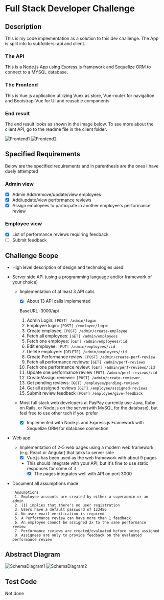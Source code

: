 
# Full Stack Developer Challenge

## Description
This is my code implementation as a solution to this dev challenge. The App is split into to subfolders: api and client. 

### The API 
This is a Node.js App using Express.js framework and Sequelize ORM to connect to a MYSQL database.

### The Frontend
This is Vue.js application utilizing Vuex as store, Vue-router for navigation and Bootstrap-Vue for UI and reusable components.

### End result 
The end result looks as shown in the image below. To see more about the client API, go to the readme file in the client folder.

![Frontend1](https://dl.dropbox.com/s/jtsjhtneaa6enjb/pp1.png?dl=0=250x250)
![Frontend2](https://dl.dropbox.com/s/accvak9kt5a3qeq/pp2.png?dl=0=250x250)

## Specified Requirements
Below are the specified requirements and in parenthesis are the ones I have duely attempted
### Admin view
- [x] Admin Add/remove/update/view employees
- [x] Add/update/view performance reviews 
- [x] Assign employees to participate in another employee's performance review

### Employee view
- [x] List of performance reviews requiring feedback
- [ ] Submit feedback

## Challenge Scope
* High level description of design and technologies used

* Server side API (using a programming language and/or framework of your choice)
  * Implementation of at least 3 API calls
    - [x] About 13 API calls implemented

    BaseURL :3000/api
    1. Admin Login: `[POST] /admin/login`
    2. Employee login: `[POST] /emoloyee/login`
    3. Create employee: `[POST] /admin/create-employee`
    4. Fetch all employees: `[GET] /admin/employees`
    5. Fetch one employee: `[GET] /admin/employees/:id`
    6. Edit employee: `[PUT] /admin/employees/:id`
    7. Delete employee: `[DELETE] /admin/employees/:id`
    8. Create Performance review: `[POST] /admin/create-perf-review`
    9. Fetch all performance reviews: `[GET] /admin/perf-reviews`
    10. Fetch one performance review: `[GET] /admin/perf-reviews/:id`
    11. Update one performance review `[PUT] /admin/perf-reviews/:id`
    12. Create/Assign reviewer: `[POST] /admin/create-reviewer`
    13. Get pending reviews: `[GET] /employee/pending-reviews`
    14. Get all assigned reviews `[GET] /employee/assigned-reviews`
    15. Submit review feedback `[POST] /employee/give-feedback`
    
  * Most full stack web developers at PayPay currently use Java, Ruby on Rails, or Node.js on the server(with MySQL for the database), but feel free to use other tech if you prefer
    - [x] Implemented with Node.js and Express.js Framework with Sequelize ORM for database connection
* Web app
  * Implementation of 2-5 web pages using a modern web framework (e.g. React or Angular) that talks to server side
     - [x] Vue.js has been used as the web framework with about 9 pages
    * This should integrate with your API, but it's fine to use static responses for some of it 
       - [x] The pages integrates well with API on port 3000
* Document all assumptions made
   ```
    Assumptions
    1. Employee accounts are created by either a superadmin or an admin
    2. (1) implies that there's no user registration
    3. Users have a default password of 123456
    4. No user email verification is required
    5. A Performance review can have more than 1 feedback
    6. An employee cannot be assigned 2x to the same performance review
    7. Performance reviews are created/evaluated before being assigned
    8. Assignees are only to provide feedback on the evaluated performance review
   ```
## Abstract Diagram
![SchemaDiagram1](https://dl.dropbox.com/s/wrl93ywncb42g8x/Paypay-2.png?dl=0=250x250)
![SchemaDiagram2](https://www.dropbox.com/s/wg77eo4rsmh7kb6/paypay-schema.png?dl=0=250x250)

## Test Code
Not done
